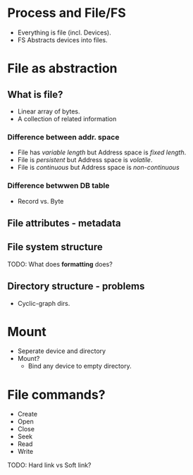 # Process and File/FS
* Everything is file (incl. Devices).
* FS Abstracts devices into files.

# File as abstraction
## What is file?
* Linear array of bytes.
* A collection of related information
### Difference between addr. space
* File has *variable length* but Address space is *fixed length*.
* File is *persistent* but Address space is *volatile*.
* File is *continuous* but Address space is *non-continuous*

### Difference betwwen DB table
* Record vs. Byte

## File attributes - metadata

## File system structure

TODO: What does **formatting** does?

## Directory structure - problems
* Cyclic-graph dirs.

# Mount
* Seperate device and directory
* Mount?
  * Bind any device to empty directory.

# File commands?
* Create
* Open
* Close
* Seek
* Read
* Write

TODO: Hard link vs Soft link?
